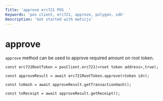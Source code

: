 ```yaml
---
Title: 'approve erc721 POS  '
Keywords: 'pos client, erc721, approve, polygon, sdk'
Description: 'Get started with maticjs'
---
```


# approve

`approve` method can be used to approve required amount on root token.

```
const erc721RootToken = posClient.erc721(<root token address>,true);

const approveResult = await erc721RootToken.approve(<token id>);

const txHash = await approveResult.getTransactionHash();

const txReceipt = await approveResult.getReceipt();

```
